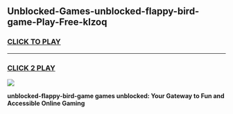 
## Unblocked-Games-unblocked-flappy-bird-game-Play-Free-klzoq
<h3>
<a href="https://premium76.site?title=unblocked-flappy-bird-game&ref=20A">CLICK TO PLAY</a></h3>
<hr>

<h3>
<a href="https://premium76.site?title=unblocked-flappy-bird-game&ref=20A">CLICK 2 PLAY</a>
  
</h3>

<a href="https://premium76.site?title=unblocked-flappy-bird-game&ref=20A"><img src="https://clearcache.store/games.png"></a>


**unblocked-flappy-bird-game games unblocked: Your Gateway to Fun and Accessible Online Gaming**

